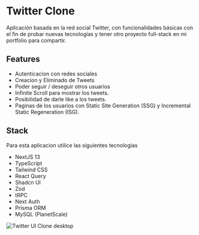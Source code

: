 # Twitter Clone

Aplicación basada en la red social Twitter, con funcionalidades básicas con el fin de probar nuevas tecnologías y tener otro proyecto full-stack en mi portfolio para compartir.
## Features

- Autenticacion con redes sociales
- Creacion y Eliminado de Tweets
- Poder seguir / deseguir otros usuarios
- Infinite Scroll para mostrar los tweets.
- Posibilidad de darle like a los tweets.
- Paginas de los usuarios con Static Site Generation (SSG) y Incremental Static Regeneration (ISG).


## Stack

Para esta aplicacion utilice las siguientes tecnologías

- NextJS 13
- TypeScript
- Tailwind CSS
- React Query
- Shadcn UI
- Zod
- tRPC
- Next Auth
- Prisma ORM
- MySQL (PlanetScale)

![Twitter UI Clone desktop](https://github.com/Santipac/twitter-clone/assets/92342946/d30e9787-6e3f-41c8-a553-8037a929ffb0)
